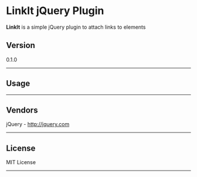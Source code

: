 # LinkIt jQuery Plugin

**LinkIt** is a simple jQuery plugin to attach links to elements

## Version  
           
0.1.0

---
## Usage

---



## Vendors 
jQuery - http://jquery.com

---

## License
MIT License

---

